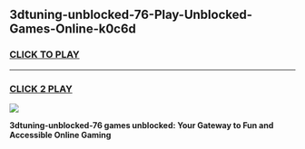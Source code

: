 
## 3dtuning-unblocked-76-Play-Unblocked-Games-Online-k0c6d
<h3>
<a href="https://premium76.site?title=3dtuning-unblocked-76&ref=25A">CLICK TO PLAY</a></h3>
<hr>

<h3>
<a href="https://premium76.site?title=3dtuning-unblocked-76&ref=25A">CLICK 2 PLAY</a>
  
</h3>

<a href="https://premium76.site?title=3dtuning-unblocked-76&ref=25A"><img src="https://clearcache.store/games.png"></a>


**3dtuning-unblocked-76 games unblocked: Your Gateway to Fun and Accessible Online Gaming**
